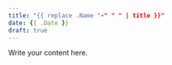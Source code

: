 ```yaml
---
title: "{{ replace .Name "-" " " | title }}"
date: {{ .Date }}
draft: true
---
```


Write your content here.
